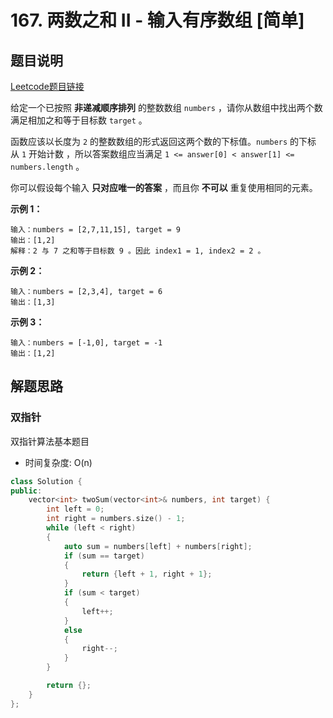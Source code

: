 # 167. 两数之和 II - 输入有序数组 [简单]



## 题目说明

[Leetcode题目链接](https://leetcode-cn.com/problems/two-sum-ii-input-array-is-sorted/)



给定一个已按照 **非递减顺序排列** 的整数数组 `numbers` ，请你从数组中找出两个数满足相加之和等于目标数 `target` 。

函数应该以长度为 `2` 的整数数组的形式返回这两个数的下标值。`numbers` 的下标 从 `1` 开始计数 ，所以答案数组应当满足 `1 <= answer[0] < answer[1] <= numbers.length` 。

你可以假设每个输入 **只对应唯一的答案** ，而且你 **不可以** 重复使用相同的元素。



**示例 1：**

```
输入：numbers = [2,7,11,15], target = 9
输出：[1,2]
解释：2 与 7 之和等于目标数 9 。因此 index1 = 1, index2 = 2 。
```

**示例 2：**

```
输入：numbers = [2,3,4], target = 6
输出：[1,3]
```

**示例 3：**

```
输入：numbers = [-1,0], target = -1
输出：[1,2]
```



## 解题思路

### 双指针

双指针算法基本题目

- 时间复杂度: O(n)



```C++
class Solution {
public:
    vector<int> twoSum(vector<int>& numbers, int target) {
        int left = 0;
        int right = numbers.size() - 1;
        while (left < right)
        {
            auto sum = numbers[left] + numbers[right];
            if (sum == target)
            {
                return {left + 1, right + 1};
            }
            if (sum < target)
            {
                left++;
            }
            else
            {
                right--;
            }
        }

        return {};
    }
};
```



